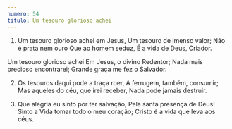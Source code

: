 ```yaml
---
numero: 54
titulo: Um tesouro glorioso achei
---
```

1. Um tesouro glorioso achei em Jesus,
Um tesouro de imenso valor;
Não é prata nem ouro
Que ao homem seduz,
É a vida de Deus, Criador.

Um tesouro glorioso achei
Em Jesus, o divino Redentor;
Nada mais precioso encontrarei;
Grande graça me fez o Salvador.

2. Os tesouros daqui pode a traça roer,
A ferrugem, também, consumir;
Mas aqueles do céu, que irei receber,
Nada pode jamais destruir.

3. Que alegria eu sinto por ter salvação,
Pela santa presença de Deus!
Sinto a Vida tomar todo o meu coração;
Cristo é a vida que leva aos céus.
